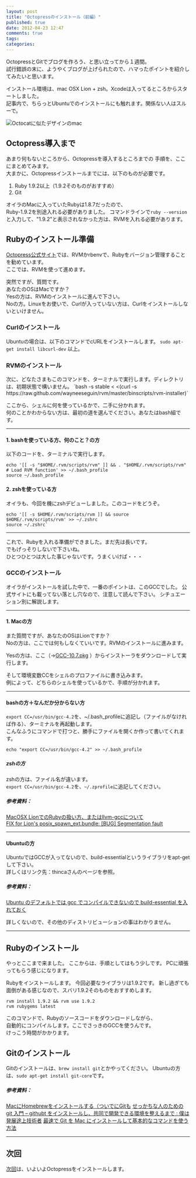 ```yaml
---
layout: post
title: "Octopressのインストール（前編）"
published: true
date: 2012-04-23 12:47
comments: true
tags: 
categories: 
---
```


OctopressとGitでブログを作ろう、と思い立ってから１週間。  
試行錯誤の末に、ようやくブログが上げられたので、ハマったポイントを紹介してみたいと思います。

インストール環境は、mac OSX Lion + zsh。Xcodeは入ってるところからスタートしました。  
記事内で、ちらっとUbuntuでのインストールにも触れます。関係ない人はスルーで。

![Octocatに似たデザインのmac](https://www.evernote.com/shard/s75/sh/1c5fcc0f-7c94-45ba-9f7d-c9c6909bdfb6/a28bb5b09a4b9d7cc11c78e691395ddd/res/0e3d3046-3527-4e16-bc47-53ff68a3a9df/mac_ball-20120423-205850.jpg.jpg)
## Octopress導入まで

あまり何もないところから、Octopressを導入するところまでの
手順を、ここにまとめてみます。  
大まかに、Octopressインストールまでには、以下のものが必要です。  

1. Ruby 1.9.2以上（1.9.2そのものがおすすめ）
2. Git

オイラのMacに入っていたRubyは1.8.7だったので、  
Ruby-1.9.2を別途入れる必要がありました。
コマンドラインで`ruby --version`と入力して、"1.9.2"と表示されなかった方は、RVMを入れる必要があります。

## Rubyのインストール準備

 [Octopress公式サイト](http://octopress.org/docs/setup/)では、RVMかrbenvで、Rubyをバージョン管理することを勧めています。  
ここでは、RVMを使って進めます。  

突然ですが、質問です。  
あなたのOSはMacですか？  
Yesの方は、RVMのインストールに進んで下さい。  
Noの方。Linuxをお使いで、Curlが入っていない方は、Curlをインストールしないといけません。

### Curlのインストール
Ubuntuの場合は、以下のコマンドでcURLをインストールします。
`sudo apt-get install libcurl-dev`
以上。

<h3 id="rvm_install">RVMのインストール</h3>
次に、どなたさまもこのコマンドを、ターミナルで実行します。ディレクトリは、初期状態で構いません。
`bash -s stable < <(curl -s https://raw.github.com/wayneeseguin/rvm/master/binscripts/rvm-installer)`

ここから、シェルに何を使っているかで、二手に分かれます。  
何のことかわからない方は、最初の道を選んでください。あなたはbash組です。

---
#### 1. bashを使っている方、何のこと？の方
以下のコードを、ターミナルで実行します。


    echo '[[ -s "$HOME/.rvm/scripts/rvm" ]] && . "$HOME/.rvm/scripts/rvm" # Load RVM function' >> ~/.bash_profile
    source ~/.bash_profile

#### 2. zshを使っている方
オイラも、今回を機にzshデビューしました。このコードをどうぞ。


    echo '[[ -s $HOME/.rvm/scripts/rvm ]] && source $HOME/.rvm/scripts/rvm' >> ~/.zshrc
    source ~/.zshrc`

---

これで、Rubyを入れる準備ができました。まだ先は長いです。  
でもげっそりしないで下さいね。  
ひとつひとつは大した事じゃないです。うまくいけば・・・  

<h3 id="gcc_install">GCCのインストール </h3>
オイラがインストールを試した中で、一番のポイントは、このGCCでした。  
公式サイトにも載ってない落とし穴なので、注意して読んで下さい。  
シチュエーション別に解説します。  

---
#### 1. Macの方

また質問ですが、あなたのOSはLionですか？   
Noの方は、ここでは何もしなくていいです。RVMのインストールに進みます。  

Yesの方は、ここ（→[GCC-10.7.pkg](https://github.com/downloads/kennethreitz/osx-gcc-installer/GCC-10.7-v2.pkg) ）からインストーラをダウンロードして実行します。

そして環境変数CCをシェルのプロファイルに書き込みます。  
例によって、どちらのシェルを使っているかで、手順が分かれます。  

---
#### bashの方＋なんだか分からない方
`export CC=/usr/bin/gcc-4.2`を、~/.bash_profileに追記し（ファイルがなければ作る）、ターミナルを再起動します。  
こんなふうにコマンドで打つと、勝手にファイルを開くか作って書いてくれます。

    echo "export CC=/usr/bin/gcc-4.2" >> ~/.bash_profile

##### zshの方
zshの方は、ファイル名が違います。  
`export CC=/usr/bin/gcc-4.2`を、`~/.zprofile`に追記してください。  

##### 参考資料：  
[MacOSX LionでのRubyの扱い方、またはllvm-gccについて][Lion_Ruby]  
[FIX for Lion's posix_spawn_ext.bundle: \[BUG\] Segmentation fault][FIX_posix_spawn]


---

#### Ubuntuの方
UbuntuではGCCが入ってないので、build-essentialというライブラリをapt-getして下さい。  
詳しくはリンク先：thincaさんのページを参照。

##### 参考資料：
[Ubuntu のデフォルトでは gcc でコンパイルできないので build-essential を入れておく][Ubuntu_build-essential]

詳しくないので、その他のディストリビューションの事はわかりません。

---

## Rubyのインストール
やっとここまで来ました。
ここからは、手順としてはもう少しです。
PCに頑張ってもらう感じになります。

Rubyをインストールします。
今回必要なライブラリは1.9.2です。
新し過ぎても面倒がある感じなので、スバリ1.9.2そのものをおすすめします。


    rvm install 1.9.2 && rvm use 1.9.2
    rvm rubygems latest


このコマンドで、Rubyのソースコードをダウンロードしながら、  
自動的にコンパイルします。ここでさっきのGCCを使うんです。  
けっこう時間がかかります。


## Gitのインストール
Gitのインストールは、`brew install git`とかやってください。
Ubuntuの方は、`sudo apt-get install git-core`です。

##### 参考資料：
[MacにHomebrewをインストールする（ついでにGitも][Homebrew_insgall]
[せっかちな人のための git 入門 – githubt をインストールし、共同で開発できる環境を整えるまで : 僕は発展途上技術者][git_install]
[最速で Git を Mac にインストールして基本的なコマンドを使う方法][git_install_mac]

---
## 次回
[次回][next]は、いよいよOctopressをインストールします。


[next]: http://satrex.github.com/blog/2012/04/23/installed-octopress-002/
[Lion_Ruby]: http://d.hatena.ne.jp/holypp/20120212/1328992440
[FIX_posix_spawn]: https://gist.github.com/1104557


[Ubuntu_build-essential]: http://thira.plavox.info/blog/2008/10/ubuntu_gcc_buildessential.html


[Homebrew_insgall]: http://d.hatena.ne.jp/STAR_ZERO/20110815/1313416152
[git_install]: http://blog.champierre.com/670  
[git_install_mac]: http://weble.org/2011/02/14/git-mac-install 


